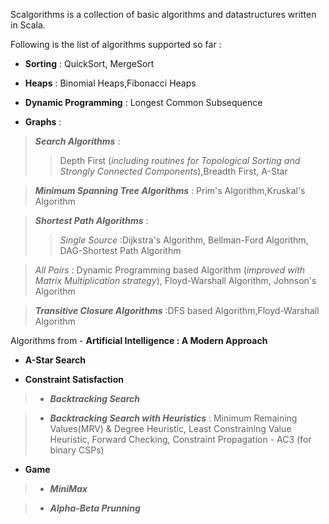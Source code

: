 Scalgorithms is a collection of basic algorithms and datastructures written in Scala.

Following is the list of algorithms supported so far :

- **Sorting** : QuickSort, MergeSort

- **Heaps** : Binomial Heaps,Fibonacci Heaps

- **Dynamic Programming** :  Longest Common Subsequence

- **Graphs** :
> _**Search Algorithms**_ :
> > Depth First (_including routines for Topological Sorting and Strongly Connected Components_),Breadth First, A-Star


> _**Minimum Spanning Tree Algorithms**_ : Prim's Algorithm,Kruskal's Algorithm

> _**Shortest Path Algorithms**_ :
> > _Single Source_ :Dijkstra's Algorithm, Bellman-Ford Algorithm, DAG-Shortest Path Algorithm


> _All Pairs_ :  Dynamic Programming based Algorithm (_improved with Matrix Multiplication strategy_), Floyd-Warshall Algorithm, Johnson's Algorithm

> _**Transitive Closure Algorithms**_ :DFS based Algorithm,Floyd-Warshall  Algorithm

Algorithms from - **Artificial Intelligence : A Modern Approach**

- **A-Star Search**

- **Constraint Satisfaction**

> - _**Backtracking Search**_

> - _**Backtracking Search with Heuristics**_ : Minimum Remaining Values(MRV) & Degree Heuristic, Least Constraining Value Heuristic, Forward Checking,  Constraint Propagation - AC3 (for binary CSPs)


- **Game**

> - _**MiniMax**_

> - _**Alpha-Beta Prunning**_
